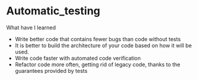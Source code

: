 # Automatic_testing
What have I learned  
- Write better code that contains fewer bugs than code without tests 
- It is better to build the architecture of your code based on how it will be used. 
- Write code faster with automated code verification 
- Refactor code more often, getting rid of legacy code, thanks to the guarantees provided by tests
